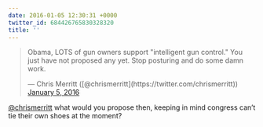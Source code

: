 ```yaml
---
date: 2016-01-05 12:30:31 +0000
twitter_id: 684426765830328320
title: ''
---
```


<blockquote class="twitter-tweet"><p lang="en" dir="ltr">Obama, LOTS of gun owners support &quot;intelligent gun control.&quot; You just have not proposed any yet. Stop posturing and do some damn work.</p>&mdash; Chris Merritt ([@chrismerritt](https://twitter.com/chrismerritt)) <a href="https://twitter.com/chrismerritt/status/684423283043905536?ref_src=twsrc%5Etfw">January 5, 2016</a></blockquote>
<script async src="https://platform.twitter.com/widgets.js" charset="utf-8"></script>

[@chrismerritt](https://twitter.com/chrismerritt) what would you propose then, keeping in mind congress can’t tie their own shoes at the moment?
